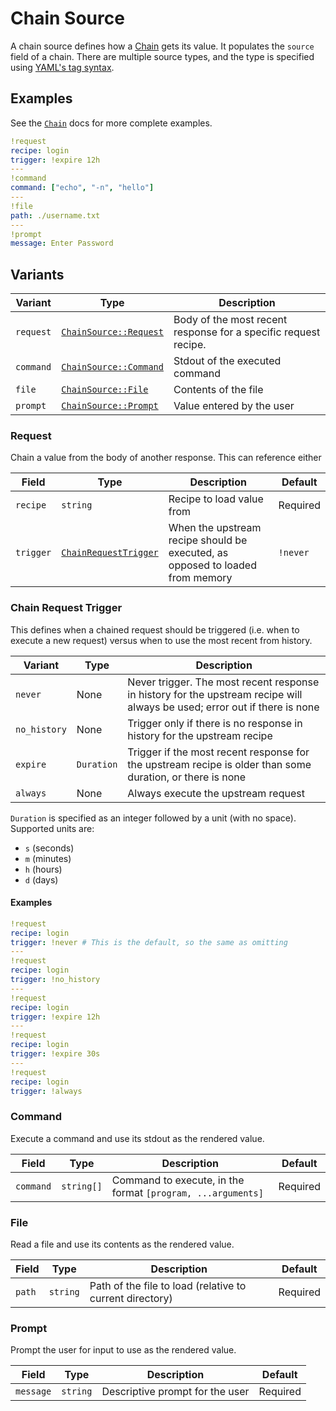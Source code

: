 # Chain Source

A chain source defines how a [Chain](./chain.md) gets its value. It populates the `source` field of a chain. There are multiple source types, and the type is specified using [YAML's tag syntax](https://yaml.org/spec/1.2.2/#24-tags).

## Examples

See the [`Chain`](./chain.md) docs for more complete examples.

```yaml
!request
recipe: login
trigger: !expire 12h
---
!command
command: ["echo", "-n", "hello"]
---
!file
path: ./username.txt
---
!prompt
message: Enter Password
```

## Variants

| Variant   | Type                               | Description                                                     |
| --------- | ---------------------------------- | --------------------------------------------------------------- |
| `request` | [`ChainSource::Request`](#request) | Body of the most recent response for a specific request recipe. |
| `command` | [`ChainSource::Command`](#command) | Stdout of the executed command                                  |
| `file`    | [`ChainSource::File`](#file)       | Contents of the file                                            |
| `prompt`  | [`ChainSource::Prompt`](#prompt)   | Value entered by the user                                       |

### Request

Chain a value from the body of another response. This can reference either

| Field     | Type                                            | Description                                                                   | Default  |
| --------- | ----------------------------------------------- | ----------------------------------------------------------------------------- | -------- |
| `recipe`  | `string`                                        | Recipe to load value from                                                     | Required |
| `trigger` | [`ChainRequestTrigger`](#chain-request-trigger) | When the upstream recipe should be executed, as opposed to loaded from memory | `!never` |

### Chain Request Trigger

This defines when a chained request should be triggered (i.e. when to execute a new request) versus when to use the most recent from history.

| Variant      | Type       | Description                                                                                                                |
| ------------ | ---------- | -------------------------------------------------------------------------------------------------------------------------- |
| `never`      | None       | Never trigger. The most recent response in history for the upstream recipe will always be used; error out if there is none |
| `no_history` | None       | Trigger only if there is no response in history for the upstream recipe                                                    |
| `expire`     | `Duration` | Trigger if the most recent response for the upstream recipe is older than some duration, or there is none                  |
| `always`     | None       | Always execute the upstream request                                                                                        |

`Duration` is specified as an integer followed by a unit (with no space). Supported units are:

- `s` (seconds)
- `m` (minutes)
- `h` (hours)
- `d` (days)

#### Examples

```yaml
!request
recipe: login
trigger: !never # This is the default, so the same as omitting
---
!request
recipe: login
trigger: !no_history
---
!request
recipe: login
trigger: !expire 12h
---
!request
recipe: login
trigger: !expire 30s
---
!request
recipe: login
trigger: !always
```

### Command

Execute a command and use its stdout as the rendered value.

| Field     | Type       | Description                                                 | Default  |
| --------- | ---------- | ----------------------------------------------------------- | -------- |
| `command` | `string[]` | Command to execute, in the format `[program, ...arguments]` | Required |

### File

Read a file and use its contents as the rendered value.

| Field  | Type     | Description                                              | Default  |
| ------ | -------- | -------------------------------------------------------- | -------- |
| `path` | `string` | Path of the file to load (relative to current directory) | Required |

### Prompt

Prompt the user for input to use as the rendered value.

| Field     | Type     | Description                     | Default  |
| --------- | -------- | ------------------------------- | -------- |
| `message` | `string` | Descriptive prompt for the user | Required |

